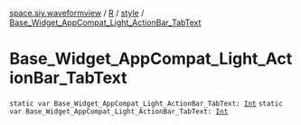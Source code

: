 [space.siy.waveformview](../../index.md) / [R](../index.md) / [style](index.md) / [Base_Widget_AppCompat_Light_ActionBar_TabText](./-base_-widget_-app-compat_-light_-action-bar_-tab-text.md)

# Base_Widget_AppCompat_Light_ActionBar_TabText

`static var Base_Widget_AppCompat_Light_ActionBar_TabText: `[`Int`](https://kotlinlang.org/api/latest/jvm/stdlib/kotlin/-int/index.html)
`static var Base_Widget_AppCompat_Light_ActionBar_TabText: `[`Int`](https://kotlinlang.org/api/latest/jvm/stdlib/kotlin/-int/index.html)